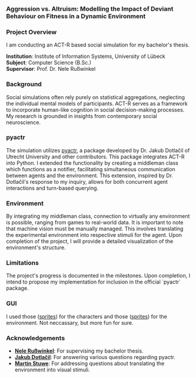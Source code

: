 <h3 align="left">Aggression vs. Altruism: Modelling the Impact of Deviant Behaviour on Fitness in a Dynamic Environment</h3>
<h3 align="left">Project Overview</h3>
<p align="left">
I am conducting an ACT-R based social simulation for my bachelor's thesis.
</p>
<p align="left">
<strong>Institution</strong>: Institute of Information Systems, University of Lübeck
<br>
<strong>Subject</strong>: Computer Science (B.Sc.) 
<br>
<strong>Supervisor</strong>: Prof. Dr. Nele Rußwinkel
</p>
<h3 align="left">Background</h3>
<p align="left">
Social simulations often rely purely on statistical aggregations, neglecting the individual mental models of participants. ACT-R serves as a framework to incorporate human-like cognition in social decision-making processes. My research is grounded in insights from contemporary social neuroscience.
</p>
<h3 align="left">pyactr</h3>
<p align="left">
The simulation utilizes <a href="https://github.com/jakdot/pyactr?tab=readme-ov-file">pyactr</a>, a package developed by Dr. Jakub Dotlačil of Utrecht University and other contributors. This package integrates ACT-R into Python. I extended the functionality by creating a middleman class which functions as a notifier, facilitating simultaneous communication between agents and the environment. This extension, inspired by Dr. Dotlačil's response to my inquiry, allows for both concurrent agent interactions and turn-based querying.
</p>
<h3 align="left">Environment</h3>
<p align="left">
By integrating my middleman class, connection to virtually any environment is possible, ranging from games to real-world data. It is important to note that machine vision must be manually managed. This involves translating the experimental environment into respective stimuli for the agent. Upon completion of the project, I will provide a detailed visualization of the environment's structure.
</p>
<h3 align="left">Limitations</h3>
<p align="left">
The project's progress is documented in the milestones. Upon completion, I intend to propose my implementation for inclusion in the official `pyactr` package.
</p>
<h3 align="left">GUI</h3>
<p align="left">
I used those (<a href="https://github.com/PokeAPI">sprites</a>) for the characters and those (<a href="https://www.deviantart.com/magiscarf/art/Tileset-ver-3-Free-690477146">sprites</a>) for the environment. Not neccassary, but more fun for sure.
</p>
<h3 align="left">Acknowledgements</h3>
<p align="left">
<ul>
<li><strong><a href="https://www.ifis.uni-luebeck.de/de/team/nele-russwinkel">Nele Rußwinkel</a></strong>: For supervising my bachelor thesis.</li>
<li><strong><a href="https://github.com/jakdot">Jakub Dotlačil</a></strong>: For answering various questions regarding pyactr.</li>
<li><strong><a href="https://github.com/MartinStuwe">Martin Stuwe</a></strong>: For addressing questions about translating the environment into visual stimuli.</li>
</ul>
</p>
